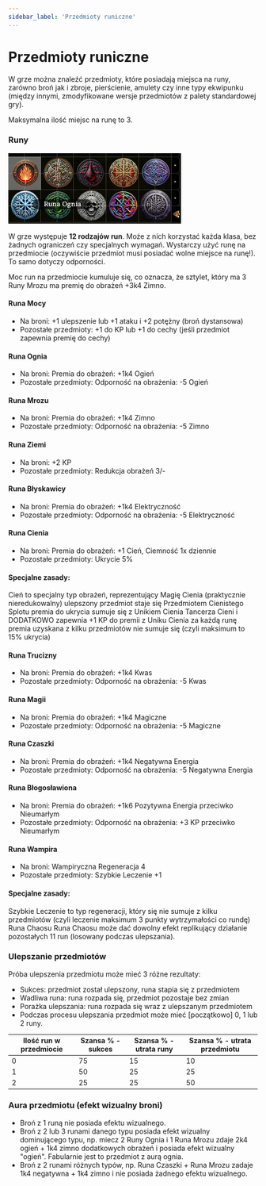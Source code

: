 ```yaml
---
sidebar_label: 'Przedmioty runiczne'
---
```






# Przedmioty runiczne

W grze można znaleźć przedmioty, które posiadają miejsca na runy, zarówno broń jak i zbroje, pierścienie, amulety czy inne typy ekwipunku (między innymi, zmodyfikowane wersje przedmiotów z palety standardowej gry).

Maksymalna ilość miejsc na runę to 3.

### Runy

![dialog](../../static/img/wiki/wiki-runy/runy-1.png)

W grze występuje **12 rodzajów run**. Może z nich korzystać każda klasa, bez żadnych ograniczeń czy specjalnych wymagań. Wystarczy użyć runę na przedmiocie (oczywiście przedmiot musi posiadać wolne miejsce na runę!). To samo dotyczy odporności.

Moc run na przedmiocie kumuluje się, co oznacza, że sztylet, który ma 3 Runy Mrozu ma premię do obrażeń +3k4 Zimno.

#### Runa Mocy

- Na broni: +1 ulepszenie lub +1 ataku i +2 potężny (broń dystansowa)
- Pozostałe przedmioty: +1 do KP lub +1 do cechy (jeśli przedmiot zapewnia premię do cechy)

#### Runa Ognia

- Na broni: Premia do obrażeń: +1k4 Ogień
- Pozostałe przedmioty: Odporność na obrażenia: -5 Ogień

#### Runa Mrozu

- Na broni: Premia do obrażeń: +1k4 Zimno
- Pozostałe przedmioty: Odporność na obrażenia: -5 Zimno

#### Runa Ziemi

- Na broni: +2 KP
- Pozostałe przedmioty: Redukcja obrażeń 3/-

#### Runa Błyskawicy

- Na broni: Premia do obrażeń: +1k4 Elektryczność
- Pozostałe przedmioty: Odporność na obrażenia: -5 Elektryczność

#### Runa Cienia

- Na broni: Premia do obrażeń: +1 Cień, Ciemność 1x dziennie
- Pozostałe przedmioty: Ukrycie 5%

#### Specjalne zasady:

Cień to specjalny typ obrażeń, reprezentujący Magię Cienia (praktycznie nieredukowalny)
ulepszony przedmiot staje się Przedmiotem Cienistego Splotu
premia do ukrycia sumuje się z Unikiem Cienia Tancerza Cieni i DODATKOWO zapewnia +1 KP do premii z Uniku Cienia za każdą runę
premia uzyskana z kilku przedmiotów nie sumuje się (czyli maksimum to 15% ukrycia)

#### Runa Trucizny

- Na broni: Premia do obrażeń: +1k4 Kwas
- Pozostałe przedmioty: Odporność na obrażenia: -5 Kwas

#### Runa Magii

- Na broni: Premia do obrażeń: +1k4 Magiczne
- Pozostałe przedmioty: Odporność na obrażenia: -5 Magiczne

#### Runa Czaszki

- Na broni: Premia do obrażeń: +1k4 Negatywna Energia
- Pozostałe przedmioty: Odporność na obrażenia: -5 Negatywna Energia

#### Runa Błogosławiona

- Na broni: Premia do obrażeń: +1k6 Pozytywna Energia przeciwko Nieumarłym
- Pozostałe przedmioty: Odporność na obrażenia: +3 KP przeciwko Nieumarłym

#### Runa Wampira

- Na broni: Wampiryczna Regeneracja 4
- Pozostałe przedmioty: Szybkie Leczenie +1

#### Specjalne zasady:

Szybkie Leczenie to typ regeneracji, który się nie sumuje z kilku przedmiotów (czyli leczenie maksimum 3 punkty wytrzymałości co rundę)
Runa Chaosu
Runa Chaosu może dać dowolny efekt replikujący działanie pozostałych 11 run (losowany podczas ulepszania).

### Ulepszanie przedmiotów

Próba ulepszenia przedmiotu może mieć 3 różne rezultaty:

- Sukces: przedmiot został ulepszony, runa stapia się z przedmiotem
- Wadliwa runa: runa rozpada się, przedmiot pozostaje bez zmian
- Porażka ulepszania: runa rozpada się wraz z ulepszanym przedmiotem
- Podczas procesu ulepszania przedmiot może mieć [początkowo] 0, 1 lub 2 runy.

| Ilość run w przedmiocie | Szansa % - sukces | Szansa % - utrata runy | Szansa % - utrata przedmiotu |
|-------------------------|-------------------|------------------------|------------------------------|
| 0                       | 75                | 15                     | 10                           |
| 1                       | 50                | 25                     | 25                           |
| 2                       | 25                | 25                     | 50                           |

### Aura przedmiotu (efekt wizualny broni)

- Broń z 1 runą nie posiada efektu wizualnego.
- Broń z 2 lub 3 runami danego typu posiada efekt wizualny dominującego typu, np. miecz 2 Runy Ognia i 1 Runa Mrozu zdaje 2k4 ogień + 1k4 zimno dodatkowych obrażeń i posiada efekt wizualny "ogień". Fabularnie jest to przedmiot z aurą ognia.
- Broń z 2 runami różnych typów, np. Runa Czaszki + Runa Mrozu zadaje 1k4 negatywna + 1k4 zimno i nie posiada żadnego efektu wizualnego.
